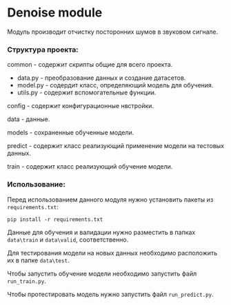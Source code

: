 # Denoise module

Модуль производит отчистку посторонних шумов в звуковом сигнале.

### Структура проекта:
common - содержит скрипты общие для всего проекта.
* data.py - преобразование данных и создание датасетов.
* model.py - содердит класс, определяющий модель для обучения.
* utils.py - содержит вспомогательные функции.

config - содержит конфигурационные нвстройки.

data - данные.

models - сохраненные обученные модели. 

predict - содержит класс реализующий применение модели на тестовых данных. 

train - содержит класс реализующий обучение модели.


### Использование:
Перед использованием данного модуля нужно установить пакеты из ```requirements.txt```:
    
    pip install -r requirements.txt

Данные для обучения и валидации нужно разместить в папках ```data\train``` и  ```data\valid```, соответственно.

Для тестирования модели на новых данных необходимо расположить их в папке ```data\test```.

Чтобы запустить обучение модели необходимо запустить файл ```run_train.py```.

Чтобы протестировать модель нужно запустить файл ```run_predict.py```.